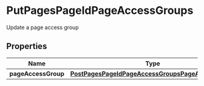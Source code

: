 

# PutPagesPageIdPageAccessGroups

Update a page access group

## Properties

Name | Type | Description | Notes
------------ | ------------- | ------------- | -------------
**pageAccessGroup** | [**PostPagesPageIdPageAccessGroupsPageAccessGroup**](PostPagesPageIdPageAccessGroupsPageAccessGroup.md) |  |  [optional]



